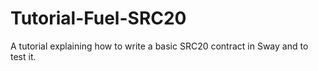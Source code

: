 # Tutorial-Fuel-SRC20
A tutorial explaining how to write a basic SRC20 contract in Sway and to test it.
